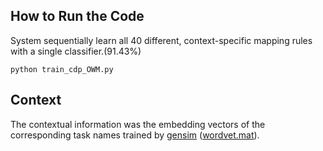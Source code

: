 
## How to Run the Code
System sequentially learn all 40 different, context-specific mapping rules with a single classifier.(91.43%)

```
python train_cdp_OWM.py
```

## Context
The contextual information was the embedding vectors of the corresponding task names trained by [gensim](https://radimrehurek.com/gensim/)  ([wordvet.mat](https://github.com/beijixiong3510/OWM/blob/master/celebA/celebA_PFC/wordvet.mat)).

